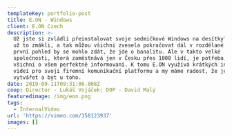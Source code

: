 ```yaml
---
templateKey: portfolio-post
title: E.ON - Windows
client: E.ON Czech
description: >-
  Už jste si zvládli přeinstalovat svoje sedmičkové Windows na desítky? V E.ONu
  už to zmákli, a tak můžou všichni zvesela pokračovat dál v rozdělané práci. Na
  první pohled by se mohlo zdát, že jde o banalitu. Ale v takto velké
  společnosti, která zaměstnává jen v Česku přes 1000 lidí, je potřeba, aby byli
  všichni o všem perfektně informovaní. K tomu E.ON využívá krátkých interních
  videí pro svoji firemní komunikační platformu a my máme radost, že je můžeme
  vytvářet a být u toho.
date: 2019-09-11T09:31:06.808Z
coop: Director - Lukáš Vojáček; DOP - David Malý
featuredimage: /img/eon.png
tags:
  - InternalVideo
url: 'https://vimeo.com/358123937'
images: []
---
```



